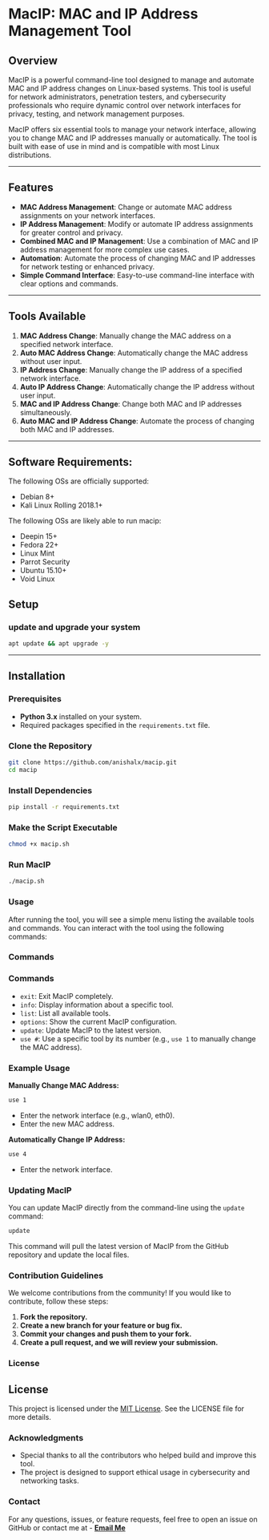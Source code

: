 # **MacIP: MAC and IP Address Management Tool**

## **Overview**

MacIP is a powerful command-line tool designed to manage and automate MAC and IP address changes on Linux-based systems. This tool is useful for network administrators, penetration testers, and cybersecurity professionals who require dynamic control over network interfaces for privacy, testing, and network management purposes.

MacIP offers six essential tools to manage your network interface, allowing you to change MAC and IP addresses manually or automatically. The tool is built with ease of use in mind and is compatible with most Linux distributions.

---

## **Features**

- **MAC Address Management**: Change or automate MAC address assignments on your network interfaces.
- **IP Address Management**: Modify or automate IP address assignments for greater control and privacy.
- **Combined MAC and IP Management**: Use a combination of MAC and IP address management for more complex use cases.
- **Automation**: Automate the process of changing MAC and IP addresses for network testing or enhanced privacy.
- **Simple Command Interface**: Easy-to-use command-line interface with clear options and commands.

---

## **Tools Available**

1. **MAC Address Change**: Manually change the MAC address on a specified network interface.
2. **Auto MAC Address Change**: Automatically change the MAC address without user input.
3. **IP Address Change**: Manually change the IP address of a specified network interface.
4. **Auto IP Address Change**: Automatically change the IP address without user input.
5. **MAC and IP Address Change**: Change both MAC and IP addresses simultaneously.
6. **Auto MAC and IP Address Change**: Automate the process of changing both MAC and IP addresses.

---
## Software Requirements:
The following OSs are officially supported:

- Debian 8+
- Kali Linux Rolling 2018.1+

The following OSs are likely able to run macip:

- Deepin 15+
- Fedora 22+
- Linux Mint
- Parrot Security
- Ubuntu 15.10+
- Void Linux

## Setup

### update and upgrade your system

```bash
apt update && apt upgrade -y
```
---

## **Installation**

### **Prerequisites**
- **Python 3.x** installed on your system.
- Required packages specified in the `requirements.txt` file.

### **Clone the Repository**
```bash
git clone https://github.com/anishalx/macip.git
cd macip
```
### **Install Dependencies**
```bash
pip install -r requirements.txt
```
### **Make the Script Executable**
```bash
chmod +x macip.sh
```

### **Run MacIP**
```bash
./macip.sh
```
### **Usage**
After running the tool, you will see a simple menu listing the available tools and commands. You can interact with the tool using the following commands:

### **Commands**
### **Commands**

- `exit`: Exit MacIP completely.
- `info`: Display information about a specific tool.
- `list`: List all available tools.
- `options`: Show the current MacIP configuration.
- `update`: Update MacIP to the latest version.
- `use #`: Use a specific tool by its number (e.g., `use 1` to manually change the MAC address).

### **Example Usage**

**Manually Change MAC Address:**

```bash
use 1
```
- Enter the network interface (e.g., wlan0, eth0).
- Enter the new MAC address.

**Automatically Change IP Address:**
```bash
use 4
```
- Enter the network interface.

### **Updating MacIP**
You can update MacIP directly from the command-line using the `update` command:
```bash
update
```
This command will pull the latest version of MacIP from the GitHub repository and update the local files.


### **Contribution Guidelines**
We welcome contributions from the community! If you would like to contribute, follow these steps:
1. **Fork the repository.**
2. **Create a new branch for your feature or bug fix.**
3. **Commit your changes and push them to your fork.**
4. **Create a pull request, and we will review your submission.**


### **License**

## License

This project is licensed under the [MIT License](./LICENSE). See the LICENSE file for more details.



### **Acknowledgments**
- Special thanks to all the contributors who helped build and improve this tool.
- The project is designed to support ethical usage in cybersecurity and networking tasks.

### **Contact**
For any questions, issues, or feature requests, feel free to open an issue on GitHub or contact me at - **<a href="mailto:anishalx7@gmail.com" class="btn">Email Me</a>**



